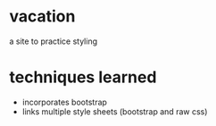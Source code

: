 # vacation
a site to practice styling

# techniques learned
* incorporates bootstrap
* links multiple style sheets (bootstrap and raw css)
